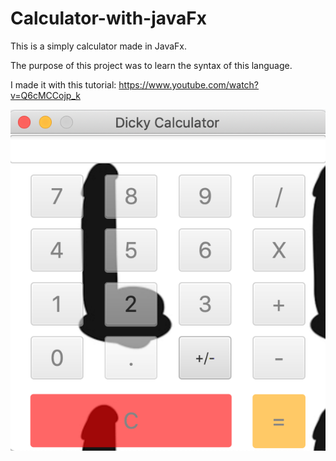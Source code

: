 # Calculator-with-javaFx
This is a simply calculator made in JavaFx.

The purpose of this project was to learn the syntax of this language.

I made it with this tutorial: 
https://www.youtube.com/watch?v=Q6cMCCojp_k

![Algorithm schema](./images/picture.png)
